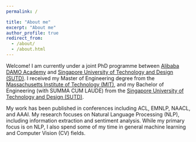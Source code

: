 ```yaml
---
permalink: /

title: "About me"
excerpt: "About me"
author_profile: true
redirect_from: 
  - /about/
  - /about.html
---
```


Welcome! I am currently under a joint PhD programme between [Alibaba DAMO Academy](https://damo.alibaba.com/) and [Singapore University of Technology and Design (SUTD)](https://www.sutd.edu.sg/). I received my Master of Engineering degree from the [Massachusetts Institute of Technology (MIT)](https://www.mit.edu/), and my Bachelor of Engineering (with SUMMA CUM LAUDE) from the [Singapore University of Technology and Design (SUTD)](https://www.sutd.edu.sg/).

My work has been published in conferences including ACL, EMNLP, NAACL, and AAAI. My research focuses on Natural Language Processing (NLP), including information extraction and sentiment analysis. While my primary focus is on NLP, I also spend some of my time in general machine learning and Computer Vision (CV) fields.
